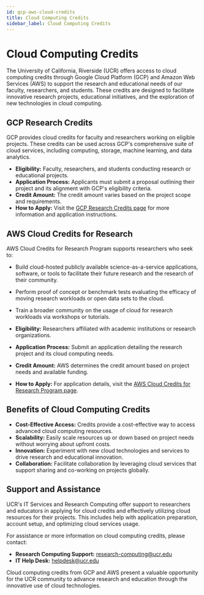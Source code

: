 ```yaml
---
id: gcp-aws-cloud-credits
title: Cloud Computing Credits
sidebar_label: Cloud Computing Credits
---
```



# Cloud Computing Credits

The University of California, Riverside (UCR) offers access to cloud computing credits through Google Cloud Platform (GCP) and Amazon Web Services (AWS) to support the research and educational needs of our faculty, researchers, and students. These credits are designed to facilitate innovative research projects, educational initiatives, and the exploration of new technologies in cloud computing.

## GCP Research Credits

GCP provides cloud credits for faculty and researchers working on eligible projects. These credits can be used across GCP's comprehensive suite of cloud services, including computing, storage, machine learning, and data analytics.

- **Eligibility:** Faculty, researchers, and students conducting research or educational projects.
- **Application Process:** Applicants must submit a proposal outlining their project and its alignment with GCP's eligibility criteria.
- **Credit Amount:** The credit amount varies based on the project scope and requirements.
- **How to Apply:** Visit the [GCP Research Credits page](https://cloud.google.com/edu/researchers?hl=en) for more information and application instructions.

## AWS Cloud Credits for Research

AWS Cloud Credits for Research Program supports researchers who seek to:
- Build cloud-hosted publicly available science-as-a-service applications, software, or tools to facilitate their future research and the research of their community.
- Perform proof of concept or benchmark tests evaluating the efficacy of moving research workloads or open data sets to the cloud.
- Train a broader community on the usage of cloud for research workloads via workshops or tutorials.

- **Eligibility:** Researchers affiliated with academic institutions or research organizations.
- **Application Process:** Submit an application detailing the research project and its cloud computing needs.
- **Credit Amount:** AWS determines the credit amount based on project needs and available funding.
- **How to Apply:** For application details, visit the [AWS Cloud Credits for Research Program page](https://aws.amazon.com/grants/).

## Benefits of Cloud Computing Credits

- **Cost-Effective Access:** Credits provide a cost-effective way to access advanced cloud computing resources.
- **Scalability:** Easily scale resources up or down based on project needs without worrying about upfront costs.
- **Innovation:** Experiment with new cloud technologies and services to drive research and educational innovation.
- **Collaboration:** Facilitate collaboration by leveraging cloud services that support sharing and co-working on projects globally.

## Support and Assistance

UCR's IT Services and Research Computing offer support to researchers and educators in applying for cloud credits and effectively utilizing cloud resources for their projects. This includes help with application preparation, account setup, and optimizing cloud services usage.

For assistance or more information on cloud computing credits, please contact:

- **Research Computing Support:** research-computing@ucr.edu
- **IT Help Desk:** helpdesk@ucr.edu

Cloud computing credits from GCP and AWS present a valuable opportunity for the UCR community to advance research and education through the innovative use of cloud technologies.
